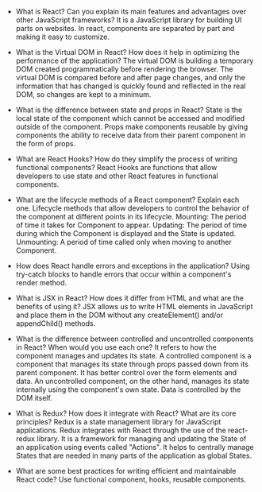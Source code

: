 
- What is React? Can you explain its main features and advantages over other JavaScript frameworks?
It is a JavaScript library for building UI parts on websites.
In react, components are separated by part and making it easy to customize.

- What is the Virtual DOM in React? How does it help in optimizing the performance of the application?
The virtual DOM is building a temporary DOM created programmatically before rendering the browser.
The virtual DOM is compared before and after page changes, and only the information that has changed is quickly found and reflected in the real DOM, so changes are kept to a minimum.

- What is the difference between state and props in React?
State is the local state of the component which cannot be accessed and modified outside of the component.
Props make components reusable by giving components the ability to receive data from their parent component in the form of props.

- What are React Hooks? How do they simplify the process of writing functional components?
React Hooks are functions that allow developers to use state and other React features in functional components.

- What are the lifecycle methods of a React component? Explain each one.
Lifecycle methods that allow developers to control the behavior of the component at different points in its lifecycle.
Mounting: The period of time it takes for Component to appear.
Updating: The period of time during which the Component is displayed and the State is updated.
Unmounting: A period of time called only when moving to another Component.

- How does React handle errors and exceptions in the application?
Using try-catch blocks to handle errors that occur within a component's render method.

- What is JSX in React? How does it differ from HTML and what are the benefits of using it?
JSX allows us to write HTML elements in JavaScript and place them in the DOM without any createElement() and/or appendChild() methods.

- What is the difference between controlled and uncontrolled components in React? When would you use each one?
It refers to how the component manages and updates its state.
A controlled component is a component that manages its state through props passed down from its parent component. It has better control over the form elements and data.
An uncontrolled component, on the other hand, manages its state internally using the component's own state. Data is controlled by the DOM itself.

- What is Redux? How does it integrate with React? What are its core principles?
Redux is a state management library for JavaScript applications.
Redux integrates with React through the use of the react-redux library.
It is a framework for managing and updating the State of an application using events called "Actions". It helps to centrally manage States that are needed in many parts of the application as global States.

- What are some best practices for writing efficient and maintainable React code?
Use functional component, hooks, reusable components.